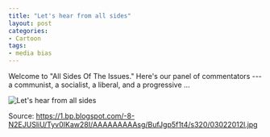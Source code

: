 ```yaml
---
title: "Let's hear from all sides"
layout: post
categories:
- Cartoon
tags:
- media bias
---
```


Welcome to "All Sides Of The Issues." Here's our panel of commentators --- a communist, a socialist, a liberal, and a progressive ...

![Let's hear from all sides](https://1.bp.blogspot.com/-8-N2EJUSliU/Tyv0IKaw28I/AAAAAAAAAsg/BufJgp5f1t4/s320/03022012l.jpg)

Source: https://1.bp.blogspot.com/-8-N2EJUSliU/Tyv0IKaw28I/AAAAAAAAAsg/BufJgp5f1t4/s320/03022012l.jpg
